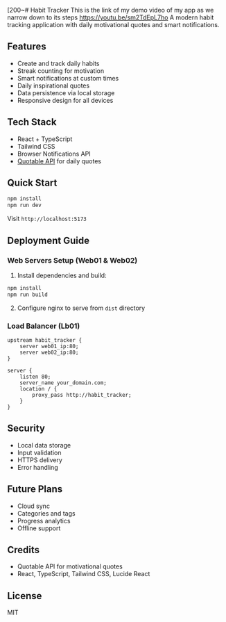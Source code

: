 [200~# Habit Tracker
This is the link of my demo video of my app as we narrow down to its steps https://youtu.be/sm2TdEpL7ho
A modern habit tracking application with daily motivational quotes and smart  notifications.

## Features

- Create and track daily habits
- Streak counting for motivation
- Smart notifications at custom times
- Daily inspirational quotes
- Data persistence via local storage
- Responsive design for all devices

## Tech Stack

- React + TypeScript
- Tailwind CSS
- Browser Notifications API
- [Quotable API](https://github.com/lukePeavey/quotable) for daily quotes

## Quick Start

```bash
npm install
npm run dev
```

Visit `http://localhost:5173`

## Deployment Guide

### Web Servers Setup (Web01 & Web02)

1. Install dependencies and build:
```bash
npm install
npm run build
```

2. Configure nginx to serve from `dist` directory

### Load Balancer (Lb01)

```nginx
upstream habit_tracker {
    server web01_ip:80;
    server web02_ip:80;
}

server {
    listen 80;
    server_name your_domain.com;
    location / {
        proxy_pass http://habit_tracker;
    }
}
```

## Security

- Local data storage
- Input validation
- HTTPS delivery
- Error handling

## Future Plans

- Cloud sync
- Categories and tags
- Progress analytics
- Offline support

## Credits

- Quotable API for motivational quotes
- React, TypeScript, Tailwind CSS, Lucide React

## License

MIT
